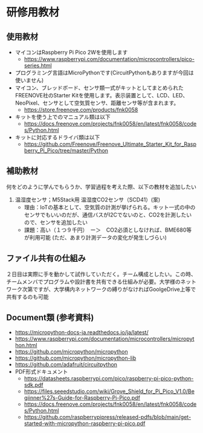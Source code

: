 # 研修用教材
## 使用教材
- マイコンはRaspberry Pi Pico 2Wを使用します
   - https://www.raspberrypi.com/documentation/microcontrollers/pico-series.html
- プログラミング言語はMicroPythonです(CircuitPythonもありますが今回は使いません)
- マイコン、ブレッドボード、センサ類一式がキットとしてまとめられたFREENOVE社のStarter Kitを使用します。表示装置として、LCD、LED、NeoPixel、センサとして空気質センサ、距離センサ等が含まれます。
   - https://store.freenove.com/products/fnk0058
- キットを使う上でのマニュアル類は以下
   - https://docs.freenove.com/projects/fnk0058/en/latest/fnk0058/codes/Python.html
- キットに対応するドライバ類は以下
   - https://github.com/Freenove/Freenove_Ultimate_Starter_Kit_for_Raspberry_Pi_Pico/tree/master/Python

## 補助教材
何をどのように学んでもらうか、学習過程を考えた際、以下の教材を追加したい
1. 温湿度センサ；M5Stack用 温湿度CO2センサ（SCD41）(案)
   - 理由：IoTの基本として、空気質の計測が挙げられる。キット一式の中のセンサでもいいのだが、通信バスがI2Cでないのと、CO2を計測したいので、センサを追加したい
   - 課題：高い（１つ９千円）　ー＞　CO2必須としなければ、BME680等が利用可能 (ただ、あまり計測データの変化が発生しづらい)

## ファイル共有の仕組み
２日目は実際に手を動かして試作していただく。チーム構成としたい。この時、チームメンバでプログラムや設計書を共有できる仕組みが必要。大学様のネットワーク次第ですが、大学構内ネットワークの縛りがなければGoolgeDrive上等で共有するのも可能

## Document類 (参考資料)
- https://micropython-docs-ja.readthedocs.io/ja/latest/
- https://www.raspberrypi.com/documentation/microcontrollers/micropython.html
- https://github.com/micropython/micropython
- https://github.com/micropython/micropython-lib
- https://github.com/adafruit/circuitpython
- PDF形式ドキュメント
   - https://datasheets.raspberrypi.com/pico/raspberry-pi-pico-python-sdk.pdf
   - https://files.seeedstudio.com/wiki/Grove_Shield_for_Pi_Pico_V1.0/Begiinner%27s-Guide-for-Raspberry-Pi-Pico.pdf
   - https://docs.freenove.com/projects/fnk0058/en/latest/fnk0058/codes/Python.html
   - https://github.com/raspberrypipress/released-pdfs/blob/main/get-started-with-micropython-raspberry-pi-pico.pdf

